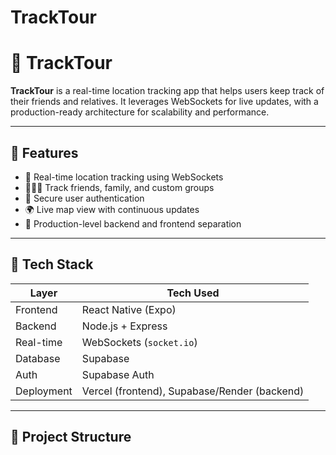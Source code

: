 # TrackTour

# 🚀 TrackTour

**TrackTour** is a real-time location tracking app that helps users keep track of their friends and relatives. It leverages WebSockets for live updates, with a production-ready architecture for scalability and performance.

---

## 📱 Features

- 🔴 Real-time location tracking using WebSockets
- 🧑‍🤝‍🧑 Track friends, family, and custom groups
- 🔐 Secure user authentication
- 🌍 Live map view with continuous updates
- 🔧 Production-level backend and frontend separation

---

## 🧰 Tech Stack

| Layer      | Tech Used                  |
|------------|----------------------------|
| Frontend   | React Native (Expo)        |
| Backend    | Node.js + Express          |
| Real-time  | WebSockets (`socket.io`)   |
| Database   | Supabase                   |
| Auth       | Supabase Auth              |
| Deployment | Vercel (frontend), Supabase/Render (backend) |

---

## 📂 Project Structure


